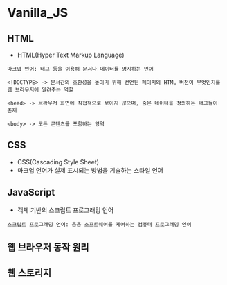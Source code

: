 # Vanilla_JS

## HTML

- HTML(Hyper Text Markup Language)

```
마크업 언어: 태그 등을 이용해 문서나 데이터를 명시하는 언어
```
```
<!DOCTYPE> -> 문서간의 호환성을 높이기 위해 선언된 페이지의 HTML 버전이 무엇인지를 웹 브라우저에 알려주는 역할

<head> -> 브라우저 화면에 직접적으로 보이지 않으며, 숨은 데이터를 정의하는 태그들이 존재

<body> -> 모든 콘텐츠를 포함하는 영역
```

## CSS

- CSS(Cascading Style Sheet)
- 마크업 언어가 실제 표시되는 방법을 기술하는 스타일 언어

## JavaScript

- 객체 기반의 스크립트 프로그래밍 언어
```
스크립트 프로그래밍 언어: 응용 소프트웨어를 제어하는 컴퓨터 프로그래밍 언어
```

## 웹 브라우저 동작 원리

## 웹 스토리지
